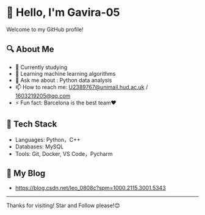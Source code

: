 # 👋 Hello, I'm Gavira-05

Welcome to my GitHub profile! 

## 🔍 About Me

- 🔭 Currently studying
- 🌱 Learning machine learning algorithms
- 💬 Ask me about : Python data analysis
- 📫 How to reach me: U2389767@unimail.hud.ac.uk / 1603219205@qq.com
- ⚡ Fun fact: Barcelona is the best team❤

## 🚀 Tech Stack

- Languages: Python，C++
- Databases: MySQL
- Tools: Git, Docker, VS Code，Pycharm


## 📝 My Blog

- https://blog.csdn.net/leo_0808c?spm=1000.2115.3001.5343
---

Thanks for visiting! Star and Follow please!😊
